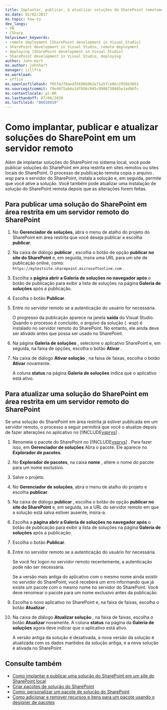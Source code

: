 ```yaml
---
title: Implantar, publicar, & atualizar soluções do SharePoint remotamente
ms.date: 02/02/2017
ms.topic: how-to
dev_langs:
- VB
- CSharp
helpviewer_keywords:
- remote deployment [SharePoint development in Visual Studio]
- SharePoint development in Visual Studio, remote deployment
- deploying [SharePoint development in Visual Studio]
- SharePoint development in Visual Studio, deploying
author: John-Hart
ms.author: johnhart
manager: jillfra
ms.workload:
- office
ms.openlocfilehash: f05f42f8aed35696b962e71a5fce86c2956b3661
ms.sourcegitcommit: f9e44f5ab6a1dfb56c945c9986730465e1adb6fc
ms.contentlocale: pt-BR
ms.lasthandoff: 07/06/2020
ms.locfileid: "86016810"
---
```

# <a name="how-to-deploy-publish-and-upgrade-sharepoint-solutions-on-a-remote-server"></a>Como implantar, publicar e atualizar soluções do SharePoint em um servidor remoto
  Além de implantar soluções do SharePoint no sistema local, você pode publicar soluções do SharePoint em área restrita em sites remotos ou sites locais do SharePoint. O processo de publicação remota copia o arquivo *. wsp* para o servidor do SharePoint, instala a solução e, em seguida, permite que você ative a solução. Você também pode atualizar uma instalação de solução do SharePoint remota depois que as alterações forem feitas.

## <a name="to-publish-a-sandboxed-sharepoint-solution-to-a-remote-sharepoint-server"></a>Para publicar uma solução do SharePoint em área restrita em um servidor remoto do SharePoint

1. No **Gerenciador de soluções**, abra o menu de atalho do projeto do SharePoint em área restrita que você deseja publicar e escolha **publicar**.

2. Na caixa de diálogo **publicar** , escolha o botão de opção **publicar no site do SharePoint** e, em seguida, insira uma URL para um site de publicação online, como: `https://mytestsite.sharepoint.microsoftonline.com` .

3. Escolha a **página abrir a Galeria de soluções no navegador após** o botão de publicação para exibir a lista de soluções na página **Galeria de soluções** após a publicação.

4. Escolha o botão **Publicar**.

5. Entre no servidor remoto se a autenticação do usuário for necessária.

     O progresso da publicação aparece na janela **saída** do Visual Studio. Quando o processo é concluído, o arquivo da solução (*. wsp*) é instalado no servidor remoto do SharePoint. No entanto, ele ainda deve ser ativado antes que possa ser usado no SharePoint.

6. Na página **Galeria de soluções** , selecione o aplicativo SharePoint e, em seguida, na faixa de opções, escolha o botão **Ativar** .

7. Na caixa de diálogo **Ativar solução** , na faixa de faixas, escolha o botão **Ativar** novamente.

     A coluna **status** na página **Galeria de soluções** indica que o aplicativo está ativo.

## <a name="to-upgrade-a-sandboxed-sharepoint-solution-on-a-remote-sharepoint-server"></a>Para atualizar uma solução do SharePoint em área restrita em um servidor remoto do SharePoint
 Se uma solução do SharePoint em área restrita já estiver publicada em um servidor remoto, o processo a seguir permitirá que você o atualize depois de fazer alterações no aplicativo no [!INCLUDE[vsprvs](../sharepoint/includes/vsprvs-md.md)] .

1. Renomeie o pacote do SharePoint no [!INCLUDE[vsprvs](../sharepoint/includes/vsprvs-md.md)] . Para fazer isso, em **Gerenciador de soluções** Abra o pacote. Ele aparece no **Explorador de pacotes**.

2. No **Explorador de pacotes**, na caixa **nome** , altere o nome do pacote para um nome exclusivo.

3. Salve o projeto.

4. No **Gerenciador de soluções**, abra o menu de atalho do projeto e escolha **publicar**.

5. Na caixa de diálogo **publicar** , escolha o botão de opção **publicar no site do SharePoint** e, em seguida, se a URL do servidor remoto em que a solução está salva estiver ausente, insira-a.

6. Escolha a **página abrir a Galeria de soluções no navegador após** o botão de publicação para exibir a lista de soluções na página **Galeria de soluções** após a publicação.

7. Escolha o botão **Publicar**.

8. Entre no servidor remoto se a autenticação do usuário for necessária.

     Se você fez logon no servidor remoto recentemente, a autenticação pode não ser necessária.

     Se a versão mais antiga do aplicativo com o mesmo nome ainda existir no servidor do SharePoint, você receberá um erro informando que já existe um pacote com o mesmo nome no servidor do SharePoint. Você deve renomear o pacote para um nome exclusivo antes da publicação.

9. Escolha o novo aplicativo no SharePoint e, na faixa de faixas, escolha o botão **Atualizar** .

10. Na caixa de diálogo **Atualizar solução** , na faixa de faixas, escolha o botão **Atualizar** novamente. A coluna **status** na página da **Galeria de soluções** agora deve indicar que o aplicativo está ativo.

     A versão antiga da solução é desativada, a nova versão da solução é atualizada com os dados mantidos da solução antiga, e a nova solução é ativada no SharePoint.

## <a name="see-also"></a>Consulte também
- [Como implantar e publicar uma solução do SharePoint em um site do SharePoint local](../sharepoint/how-to-deploy-and-publish-a-sharepoint-solution-to-a-local-sharepoint-site.md)
- [Criar pacotes de solução do SharePoint](../sharepoint/creating-sharepoint-solution-packages.md)
- [Como: personalizar um pacote de solução do SharePoint](../sharepoint/how-to-customize-a-sharepoint-solution-package.md)
- [Como adicionar e remover recursos e itens para um pacote usando o designer de pacotes](../sharepoint/how-to-add-and-remove-features-and-items-to-a-package-by-using-the-package-designer.md)

